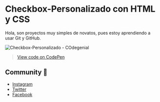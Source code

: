 # Checkbox-Personalizado con HTML y CSS
Hola, son proyectos muy simples de novatos, pues estoy aprendiendo a usar Git y GitHub.

![Checkbox-Personalizado - COdegenial](https://pbs.twimg.com/media/EGaT9jSWkAAdnbD?format=jpg&name=large)

> [View code on CodePen](https://codepen.io/codegenial/pen/NWWqryX)

## Community :beers:
- [Instagram](https://instagram.com/codegenial)
- [Twitter](https://twitter.com/codegenial)
- [Facebook](https://facebook.com/codegenial)
